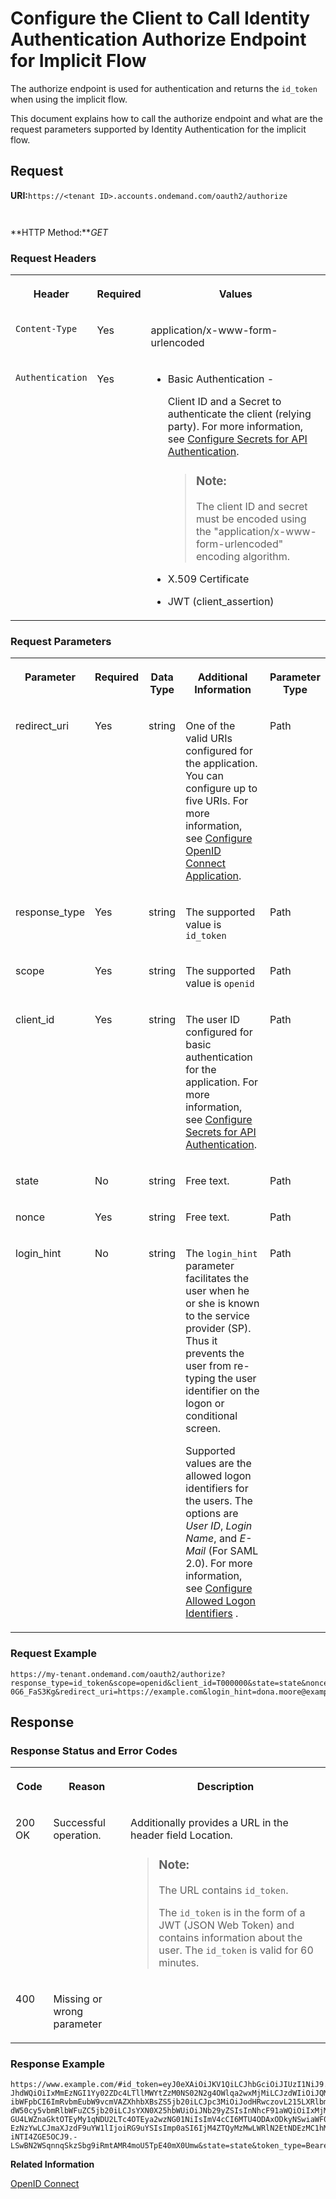 <!-- loio1ca3dc0ed2f0463380c86355a52c47b9 -->

# Configure the Client to Call Identity Authentication Authorize Endpoint for Implicit Flow

The authorize endpoint is used for authentication and returns the `id_token` when using the implicit flow.



This document explains how to call the authorize endpoint and what are the request parameters supported by Identity Authentication for the implicit flow.



## **Request**

**URI:**`https://<tenant ID>.accounts.ondemand.com/oauth2/authorize`

` `

**HTTP Method:***GET*



### Request Headers


<table>
<tr>
<th valign="top">

Header



</th>
<th valign="top">

Required



</th>
<th valign="top">

Values



</th>
</tr>
<tr>
<td valign="top">

`Content-Type`



</td>
<td valign="top">

Yes



</td>
<td valign="top">

application/x-www-form-urlencoded



</td>
</tr>
<tr>
<td valign="top">

`Authentication`



</td>
<td valign="top">

Yes



</td>
<td valign="top">

-   Basic Authentication -

    Client ID and a Secret to authenticate the client \(relying party\). For more information, see [Configure Secrets for API Authentication](configure-secrets-for-api-authentication-5c3c35e.md).

    > ### Note:  
    > The client ID and secret must be encoded using the "application/x-www-form-urlencoded" encoding algorithm.

-   X.509 Certificate
-   JWT \(client\_assertion\)



</td>
</tr>
</table>



### Request Parameters


<table>
<tr>
<th valign="top">

Parameter



</th>
<th valign="top">

Required



</th>
<th valign="top">

Data Type



</th>
<th valign="top">

Additional Information



</th>
<th valign="top">

Parameter Type



</th>
</tr>
<tr>
<td valign="top">

redirect\_uri



</td>
<td valign="top">

Yes



</td>
<td valign="top">

string



</td>
<td valign="top">

One of the valid URIs configured for the application. You can configure up to five URIs. For more information, see [Configure OpenID Connect Application](configure-openid-connect-application-8a0aa2e.md).



</td>
<td valign="top">

Path



</td>
</tr>
<tr>
<td valign="top">

response\_type



</td>
<td valign="top">

Yes



</td>
<td valign="top">

string



</td>
<td valign="top">

The supported value is `id_token`



</td>
<td valign="top">

Path



</td>
</tr>
<tr>
<td valign="top">

scope



</td>
<td valign="top">

Yes



</td>
<td valign="top">

string



</td>
<td valign="top">

The supported value is `openid`



</td>
<td valign="top">

Path



</td>
</tr>
<tr>
<td valign="top">

client\_id



</td>
<td valign="top">

Yes



</td>
<td valign="top">

string



</td>
<td valign="top">

The user ID configured for basic authentication for the application. For more information, see [Configure Secrets for API Authentication](configure-secrets-for-api-authentication-5c3c35e.md).



</td>
<td valign="top">

Path



</td>
</tr>
<tr>
<td valign="top">

state



</td>
<td valign="top">

No



</td>
<td valign="top">

string



</td>
<td valign="top">

Free text.



</td>
<td valign="top">

Path



</td>
</tr>
<tr>
<td valign="top">

nonce



</td>
<td valign="top">

Yes



</td>
<td valign="top">

string



</td>
<td valign="top">

Free text.



</td>
<td valign="top">

Path



</td>
</tr>
<tr>
<td valign="top">

login\_hint



</td>
<td valign="top">

No



</td>
<td valign="top">

string



</td>
<td valign="top">

The `login_hint` parameter facilitates the user when he or she is known to the service provider \(SP\). Thus it prevents the user from re-typing the user identifier on the logon or conditional screen.

Supported values are the allowed logon identifiers for the users. The options are *User ID*, *Login Name*, and *E-Mail* \(For SAML 2.0\). For more information, see [Configure Allowed Logon Identifiers](configure-allowed-logon-identifiers-3adf1ff.md) .



</td>
<td valign="top">

Path



</td>
</tr>
</table>



### Request Example

```
https://my-tenant.ondemand.com/oauth2/authorize?response_type=id_token&scope=openid&client_id=T000000&state=state&nonce=m-0G6_FaS3Kg&redirect_uri=https://example.com&login_hint=dona.moore@example.com
```



## **Response**



### Response Status and Error Codes


<table>
<tr>
<th valign="top">

Code



</th>
<th valign="top">

Reason



</th>
<th valign="top">

Description



</th>
</tr>
<tr>
<td valign="top">

200 OK



</td>
<td valign="top">

Successful operation.



</td>
<td valign="top">

Additionally provides a URL in the header field Location.

> ### Note:  
> The URL contains `id_token`.
> 
> The `id_token` is in the form of a JWT \(JSON Web Token\) and contains information about the user. The `id_token` is valid for 60 minutes.



</td>
</tr>
<tr>
<td valign="top">

400



</td>
<td valign="top">

Missing or wrong parameter



</td>
<td valign="top">

 



</td>
</tr>
</table>



### Response Example

```
https://www.example.com/#id_token=eyJ0eXAiOiJKV1QiLCJhbGciOiJIUzI1NiJ9.ey
JhdWQiOiIxMmEzNGI1Yy02ZDc4LTllMWYtZzM0NS02N2g4OWlqa2wxMjMiLCJzdWIiOiJQMTIzNDU2Iiw
ibWFpbCI6ImRvbmEubW9vcmVAZXhhbXBsZS5jb20iLCJpc3MiOiJodHRwczovL215LXRlbmFudC5hY2Nv
dW50cy5vbmRlbWFuZC5jb20iLCJsYXN0X25hbWUiOiJNb29yZSIsInNhcF91aWQiOiIxMjM0NTZhYmM3Z
GU4LWZnaGktOTEyMy1qNDU2LTc4OTEya2wzNG01NiIsImV4cCI6MTU4ODAxODkyNSwiaWF0IjoxNTg4MD
EzNzYwLCJmaXJzdF9uYW1lIjoiRG9uYSIsImp0aSI6IjM4ZTQyMzMwLWRlN2EtNDEzMC1hM2ExLWI1ODJ
iNTI4ZGE5OCJ9.-LSwBN2WSqnnqSkzSbg9iRmtAMR4moU5TpE40mX0Umw&state=state&token_type=Bearer
```

 

**Related Information**  


[OpenID Connect](openid-connect-a789c9c.md "You can use Identity Authentication for authentication in OpenID Connect protected applications.")

